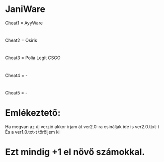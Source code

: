 # JaniWare

Cheat1 = AyyWare
#
Cheat2 = Osiris
#
Cheat3 = Polia Legit CSGO
#
Cheat4 = -
#
Cheat5 = -




# Emlékeztető:


Ha megvan az új verzió akkor írjam át ver2.0-ra
csináljak ide is ver2.0.ttxt-t
És a ver1.0.txt-t töröljem ki

# Ezt mindig +1 el növő számokkal.
